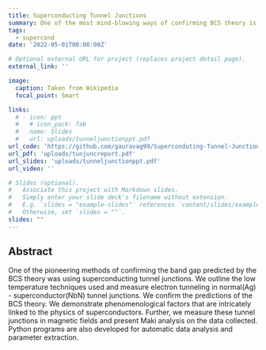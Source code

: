 ```yaml
---
title: Superconducting Tunnel Junctions
summary: One of the most mind-blowing ways of confirming BCS theory is superconducting junctions. Sandwich an insulator between a superconductor and a metal and you can only have conductivity once the bias you provide is above BCS band gap. I simulated, measured and analysed the behaviour of superconducting tunnel junctions with and without axial magnetic feilds in this project.
tags:
  - supercond
date: '2022-05-01T00:00:00Z'

# Optional external URL for project (replaces project detail page).
external_link: ''

image:
  caption: Taken from Wikipedia
  focal_point: Smart

links:
  # - icon: ppt
  #   # icon_pack: fab
  #   name: Slides
  #   url: uploads/tunneljunctionppt.pdf
url_code: 'https://github.com/gauravag99/Superconduting-Tunnel-Junction-Simulations'
url_pdf: 'uploads/tunjuncreport.pdf'
url_slides: 'uploads/tunneljunctionppt.pdf'
url_video: ''

# Slides (optional).
#   Associate this project with Markdown slides.
#   Simply enter your slide deck's filename without extension.
#   E.g. `slides = "example-slides"` references `content/slides/example-slides.md`.
#   Otherwise, set `slides = ""`.
slides: ""
---
```


## Abstract
One of the pioneering methods of confirming the band gap predicted by the
BCS theory was using superconducting tunnel junctions. We outline the low temperature techniques used and measure electron tunneling in normal(Ag) - superconductor(NbN) tunnel junctions. We confirm the predictions of the BCS theory. We demonstrate phenomenological factors that are intricately linked to the physics of superconductors. Further, we measure these tunnel junctions in magnetic fields and present Maki analysis on the data collected. Python programs are
also developed for automatic data analysis and parameter extraction.


